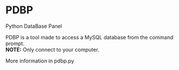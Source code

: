 # PDBP
Python DataBase Panel

PDBP is a tool made to access a MySQL database from the command prompt. <br>
<b>NOTE:</b> Only connect to your computer.

More information in pdbp.py
